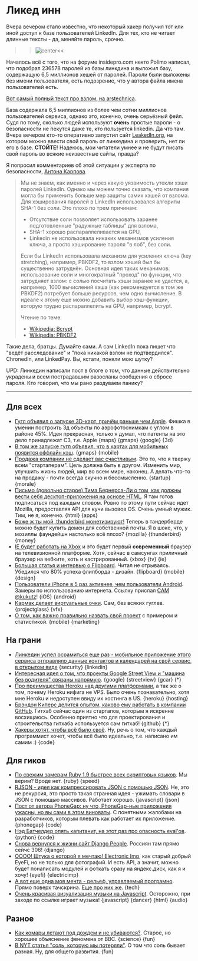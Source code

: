 # Ликед инн

Вчера вечером стало известно, что некоторый хакер получил тот или иной доступ к базе пользователей LinkedIn. Для тех, кто не читает длинные тексты - да, меняйте пароль, срочно.

>>![center](http://chyo.ru/360705491556.png)<<

Началось всё с того, что на форуме insidepro.com некто Polimo написал, что подобрал 236578 паролей из базы линкдина и выложил базу, содержащую 6,5 миллионов хешей от паролей. Пароли были выложены без имени пользователя, есть подозрение, что у автора файла имена пользователей есть.

[Вот самый полный текст про взлом, на arstechnica](http://arstechnica.com/security/2012/06/8-million-leaked-passwords-connected-to-linkedin/).

База содержала 6,5 миллионов из более чем сотни миллионов пользователей сервиса, однако это, конечно, очень серьёзный фейл. Судя по тому, сколько людей используют **очень** простые пароли - о безопасности не пекутся даже те, кто пользуется linkedin. Да что там. Вчера вечером кто-то оперативно запустил сайт [LeakedIn.org](http://leakedin.org), на котором можно ввести свой пароль от линкедина и проверить, нет ли его в базе. **СТОЙТЕ!** Надеюсь, мои читатели умнее и не будут писать свой пароль во всякие неизвестные сайты, правда?

Я попросил комментариев об этой ситуации у эксперта по безопасности, [Антона Карпова](http://twitter.com/toxo4ka).

> Мы не знаем, как именно и через какую уязвимость утекли хэши паролей LinkedIn. Однако мы можем точно сказать, что компания могла бы применить больше мер защиты самих хэшей от взлома. Для хэширования паролей в LinkedIn использовался алгоритм SHA-1 без соли. Это плохо по трем причинам:
>
> * Отсутствие соли позволяет использовать заранее подготовленные "радужные таблицы" для взлома,
> * SHA-1 хорошо распараллеливается на GPU,
> * Linkedin не использовала никаких механизмов усиления ключа, а просто хэширование пароля "в лоб", без соли.
> 
> Если бы LinkedIn использовала механизм для усиления ключа (key stretching), например, PBKDF2, то взлом хэшей был бы существенно затруднён. Основная идея таких механимов: использование соли и многократный "проход" по функции, что затрудняет взлом: с солью посчитать хэши заранее не удастся, а, например, 1000 вычислений хэша (как рекомендуется в том же PBKDF2) потребует больше ресурсов, чем одно вычисление. В идеале к этому еще можно добавить выбор хэш-функции, которую трудно распараллелить на GPU, например, bcrypt.
> 
> Чтение по теме:
> 
> * [Wikipedia: Bcrypt](http://en.wikipedia.org/wiki/Bcrypt)
> * [Wikipedia: PBKDF2](http://en.wikipedia.org/wiki/PBKDF2)

Такие дела, братцы. Думайте сами. А сам LinkedIn пока пишет что "ведёт расследование" и "пока никакой взлом не подтвердился". ChronedIn, или LinkedPay. Вы, кстати, поняли мою шутку?

UPD: Линкедин написали пост в блоге о том, что данные действительно украдены и всем пострадавшим разосланы сообщения о сбросе пароля. Кто говорил, что мы рано раздуваем панику?

-----

## Для всех
* [Гугл объявил о запуске 3D-карт, причём раньше чем Apple](http://www.engadget.com/2012/06/06/google-maps-earth-take-on-full-3d-maps/). Фишка в умении построить 3д объекты по аэрофотоснимкам с углом в районе 45%. Идея прекрасная, только я думал, что патенты на это дело принадлежат C3, т.е. Apple {maps} {gmaps} {google} {3d}
* [В том же запуске гугл объявил, что в картах для мобильных появится оффлайн кэш](http://techcrunch.com/2012/06/06/google-maps-for-mobile-gets-offline-maps/).  {gmaps} {mobile}
* [Продажа компании не сделает вас счастливым](http://ryancarson.com/post/24480936689/selling-your-company-doesnt-make-you-happy). Это то, что я твержу всем "стартаперам". Цель должна быть в другом. Изменить мир, улучшить жизнь людей, мир во всем мире, наконец. А делать что-то на продажу - почти всегда скучно и бессмысленно. {startup} {morale}
* [Письмо (довольно старое) Тима Бернерса-Ли о том, как должны вести себя десктоп-приложения на основе HTML](http://lists.w3.org/Archives/Public/public-webapps/2012JanMar/0464.html#start464). Я там готов подписаться под каждым словом. Ровно по этому пути сейчас идет Mozilla, предоставляя API для кучи вызовов OS. Очень умный мужик. Тим, не я, конечно. {html} {apps}
* [Боже ж ты мой, thunderbird монетизируют!](http://arstechnica.com/information-technology/2012/06/personalized-e-mail-feature-in-thunderbird-13-lets-users-register-a-domain-name/) Теперь в тандерберде можно будет купить домен для собственной почты. Я в шоке, что, у мозиллы фаундейшн настолько всё плохо? {mozilla} {thunderbird} {money}
* [IE будет работать на Xbox](http://mashable.com/2012/06/04/internet-explorer-xbox/) и это будет первый **современный** браузер на телевизионной платформе. Хотя, сейчас в самсунгах приличный браузер на вебките, хоть и кастрированный. {xbox} {tv} {ie}
* [Большая статья и интервью о Flipboard](http://mashable.com/2012/06/05/flipboard-design/). Читал не отрываясь. Убедился что 80% успеха флипборда - дизайн. {flipboard} {mobile} {design}
* [Пользователи iPhone в 5 раз активнее, чем пользователи Android](http://www.businessinsider.com/apple-android-mobile-web-usage-2012-6). Замеры по использованию интернета. Ссылку прислал [САМ @kukutz](http://twitter.com/kukutz)! {iOS} {android}
* [Кармак делает виртуальные очки](http://www.pcgamer.com/2012/06/06/john-carmack-is-making-a-virtual-reality-headset-500-kits-available-soon-video-interview-inside/). Сам, без всяких гуглев. {projectglass} {vfx}
* [О том, как важно правильно назвать свой проект](http://blog.tapstream.com/post/24542193450/on-naming-apps) с примером и статистикой. {mobile} {marketing}

## На грани
* [Линкедин успел осрамиться еще раз - мобильное приложение этого сервиса отправляло данные контактов и календарей на свой сервис, в открытом виде](http://www.businessinsider.com/linkedin-calendar-privacy-2012-6) {security} {linkedin}
* [Интересная идея о том, что проекты Google Street View и "машина без водителя" связаны напрямую](http://www.holovaty.com/writing/streetview/). {google} {streetview} {gcar} {*}
* [Про преимущества Heroku над другими платформами](http://rdegges.com/heroku-isnt-for-idiots), а так же о том, почему Heroku нифига не VPS. Было очень познавательно, хотя мне Heroku и недоступен ввиду их хостинга в US. {heroku} {hosting}
* [Брэндон Киперс делится опытом, каково ему работать в компании GitHub](http://opensoul.org/blog/archives/2012/06/05/whats-it-like-to-work-at-github/). Гитхаб сейчас один из стартапов, которым я искренне восхищаюсь. Особенно приятно что для проектирования и строительства гитхаба используется сам гитхаб! {github} {*}
* [Хакеры хотят, чтобы всё было своё](http://decomplecting.org/blog/2012/06/06/hackers-need-our-own-everything/). Ну, речь о том, что каждый программист хочет, чтобы всё было идеально, т.е. написано им самим :) {code}


## Для гиков
* [По свежим замерам Ruby 1.9 быстрее всех скриптовых языков](http://www.unlimitednovelty.com/2012/06/ruby-is-faster-than-python-php-and-perl.html). Мы верим? Вроде нет. {ruby} {speed}
* [RJSON - идея как компрессировать JSON с помощью JSON](http://www.cliws.com/e/06pogA9VwXylo_GknPEeFA/). Не, это не рекурсия, это просто такая странная идея - ужимать словари в JSON с помощью массивов. Работает хорошо. {javascript} {json}
* [Пост от автора PhoneGap: ну что, PhoneGap-ные приложения ужасны, но вы сами в этом виноваты](http://sintaxi.com/you-half-assed-it). С понятными жалобами на разработчиков, которым плевать как работает их приложение. {phonegap} {code}
* [Нэд Батчелдер опять капитанит, на этот раз про опасность eval'ов](http://nedbatchelder.com/blog/201206/eval_really_is_dangerous.html). {python} {code}
* [Снова вернулся к жизни сайт Django People](https://people.djangoproject.com/). Россиян там прямо сейчс 306! {django}
* [ОООО! Штука о которой я мечтаю! Electronic Imp](http://www.electricimp.com/), как старый добрый EyeFi, но не только для фотографий. И есть API, а значит, можно будет понаписать модулей и фоткать сразу на яндекс.диск, как я и хочу! {eyefi} {electricimp}
* [А вот еще одна моя мечта - рельеф, управляемый програмно](http://www.tactustechnology.com/). Прямо поверх тачскрина. [Еще про них же](http://www.tgdaily.com/mobility-features/63829-mobile-tactile-tech-gets-physical). {tech}
* [Очень красивая визуализация музыки на Javascript](http://jsantell.github.com/dancer.js/). Осторожно, при заходе по ссылке играет музыка! {javascript} {dancer} {html} {audio}


## Разное
* [Как комары летают под дождем и не убиваются?](http://www.bbc.co.uk/nature/18294324). Старое, но хорошее объяснение феномена от BBC. {science} {fun}
* [В NYT статья "соль, которую мы потеряли"](http://www.nytimes.com/2012/06/03/opinion/sunday/we-only-think-we-know-the-truth-about-salt.html?_r=1). О том что соль бывает разная. Ну, для общего развития. {fun}


